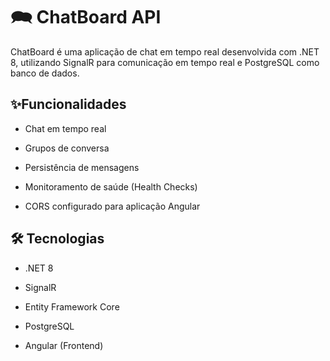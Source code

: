 # 🗪 ChatBoard API
ChatBoard é uma aplicação de chat em tempo real desenvolvida com .NET 8, utilizando SignalR para comunicação em tempo real e PostgreSQL como banco de dados.

## ✨Funcionalidades

- Chat em tempo real

- Grupos de conversa

- Persistência de mensagens

- Monitoramento de saúde (Health Checks)

- CORS configurado para aplicação Angular

## 🛠️ Tecnologias
- .NET 8

- SignalR

- Entity Framework Core

- PostgreSQL

- Angular (Frontend)
